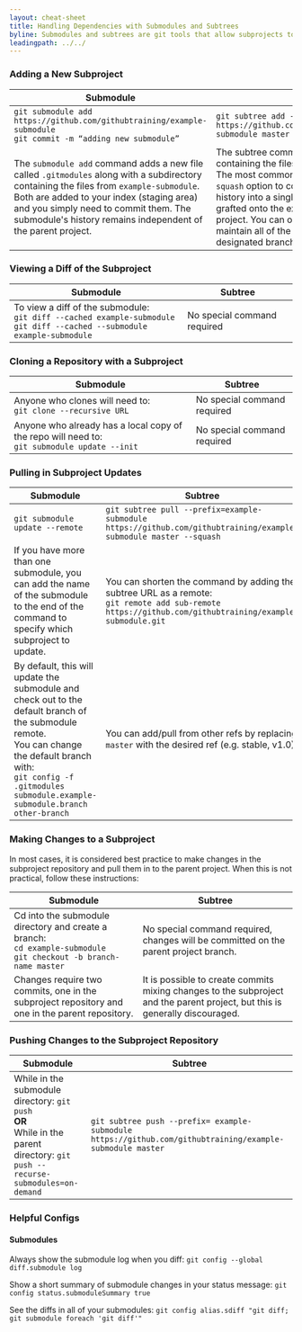 ```yaml
---
layout: cheat-sheet
title: Handling Dependencies with Submodules and Subtrees
byline: Submodules and subtrees are git tools that allow subprojects to be included as a subdirectory within a project. The implementation of each is very different.
leadingpath: ../../
---
```


### Adding a New Subproject

| Submodule | Subtree |
| ---------- | ---------- |
| `git submodule add https://github.com/githubtraining/example-submodule` <br> `git commit -m “adding new submodule”`| `git subtree add --prefix=example-submodule https://github.com/githubtraining/example-submodule master --squash` |
| The `submodule add` command adds a new file called `.gitmodules` along with a subdirectory containing the files from `example-submodule`. Both are added to your index (staging area) and you simply need to commit them. The submodule's history remains independent of the parent project. | The subtree command adds a subdirectory containing the files from `example-submodule`. The most common practice is to use the `--squash` option to combine the subproject's history into a single commit, which is then grafted onto the existing tree of the parent project. You can omit the `--squash` option to maintain all of the history from the designated branch of the subproject. |

### Viewing a Diff of the Subproject

| Submodule | Subtree |
| ---------- | ---------- |
| To view a diff of the submodule: <br> `git diff --cached example-submodule` <br> `git diff --cached --submodule example-submodule` | No special command required |

### Cloning a Repository with a Subproject

| Submodule | Subtree |
| ---------- | ---------- |
| Anyone who clones will need to: <br> `git clone --recursive URL` | No special command required |
| Anyone who already has a local copy of the repo will need to: <br> `git submodule update --init` | No special command required |

### Pulling in Subproject Updates

| Submodule | Subtree |
| ---------- | ---------- |
| `git submodule update --remote` | `git subtree pull --prefix=example-submodule https://github.com/githubtraining/example-submodule master --squash` |
| If you have more than one submodule, you can add the name of the submodule to the end of the command to specify which subproject to update. | You can shorten the command by adding the subtree URL as a remote: <br> `git remote add sub-remote https://github.com/githubtraining/example-submodule.git` |
| By default, this will update the submodule and check out to the default branch of the submodule remote. <br> You can change the default branch with: <br> `git config -f .gitmodules submodule.example-submodule.branch other-branch`| You can add/pull from other refs by replacing `master` with the desired ref (e.g. stable, v1.0). |

### Making Changes to a Subproject

In most cases, it is considered best practice to make changes in the subproject repository and pull them in to the parent project. When this is not practical, follow these instructions:

| Submodule | Subtree |
| ---------- | ---------- |
| Cd into the submodule directory and create a branch: <br>`cd example-submodule` <br> `git checkout -b branch-name master` | No special command required, changes will be committed on the parent project branch. |
| Changes require two commits, one in the subproject repository and one in the parent repository. | It is possible to create commits mixing changes to the subproject and the parent project, but this is generally discouraged. |

### Pushing Changes to the Subproject Repository

| Submodule | Subtree |
| ---------- | ---------- |
| While in the submodule directory: `git push` <br> **OR** <br> While in the parent directory: `git push --recurse-submodules=on-demand` | `git subtree push --prefix= example-submodule https://github.com/githubtraining/example-submodule master` |

### Helpful Configs

#### Submodules

Always show the submodule log when you diff:
`git config --global diff.submodule log`

Show a short summary of submodule changes in your status message:
`git config status.submoduleSummary true`

See the diffs in all of your submodules:
`git config alias.sdiff "git diff; git submodule foreach 'git diff'"`
